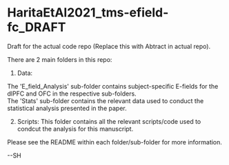 # HaritaEtAl2021_tms-efield-fc_DRAFT

Draft for the actual code repo (Replace this with Abtract in actual repo).


There are 2 main folders in this repo: 

1) Data: 

The 'E_field_Analysis' sub-folder contains subject-specific E-fields for the dlPFC and OFC in the respective sub-folders.  
The 'Stats' sub-folder contains the relevant data used to conduct the statistical analysis presented in the paper. 

2) Scripts: This folder contains all the relevant scripts/code used to condcut the analysis for this manuscript. 

Please see the README within each folder/sub-folder for more information.

--SH
